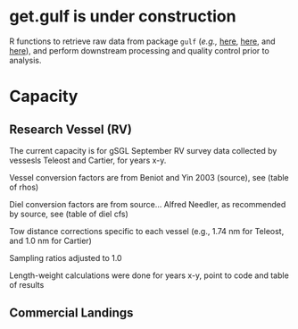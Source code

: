 
<!-- README.md is generated from README.Rmd. Please edit that file -->

# get.gulf is under construction

<!-- badges: start -->
<!-- badges: end -->

R functions to retrieve raw data from package `gulf` (*e.g.,*
[here](https://github.com/dfo-gulf-science/gulf/tree/master),
[here](https://github.com/ricardd/gulf2), and
[here](https://github.com/TobieSurette/gulf.data)), and perform
downstream processing and quality control prior to analysis.

# Capacity

## Research Vessel (RV)

The current capacity is for gSGL September RV survey data collected by
vessesls Teleost and Cartier, for years x-y.

Vessel conversion factors are from Beniot and Yin 2003 (source), see
(table of rhos)

Diel conversion factors are from source… Alfred Needler, as recommended
by source, see (table of diel cfs)

Tow distance corrections specific to each vessel (e.g., 1.74 nm for
Teleost, and 1.0 nm for Cartier)

Sampling ratios adjusted to 1.0

Length-weight calculations were done for years x-y, point to code and
table of results

## Commercial Landings

